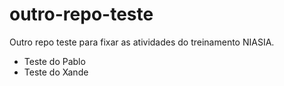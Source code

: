 # outro-repo-teste
Outro repo teste para fixar as atividades do treinamento NIASIA.
 
 - Teste do Pablo
 - Teste do Xande